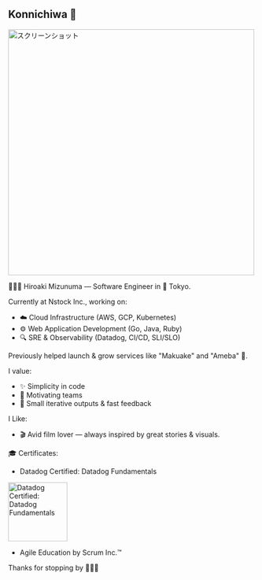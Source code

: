 ## Konnichiwa 👋


<img src="https://github.com/user-attachments/assets/d6da7455-c9cf-43ae-9f9c-c53648f484f6" width='500' alt="スクリーンショット"/>

<!--
**mnuma/mnuma** is a ✨ _special_ ✨ repository because its `README.md` (this file) appears on your GitHub profile.

Here are some ideas to get you started:

- 🔭 I’m currently working on ...
- 🌱 I’m currently learning ...
- 👯 I’m looking to collaborate on ...
- 🤔 I’m looking for help with ...
- 💬 Ask me about ...
- 📫 How to reach me: ...
- 😄 Pronouns: ...
- ⚡ Fun fact: ...
-->

👨🏻‍💻 Hiroaki Mizunuma — Software Engineer  in 🗼 Tokyo.

Currently at Nstock Inc., working on:

- ☁️ Cloud Infrastructure (AWS, GCP, Kubernetes)
- ⚙️ Web Application Development (Go, Java, Ruby)
- 🔍 SRE & Observability (Datadog, CI/CD, SLI/SLO)

Previously helped launch & grow services like "Makuake" and "Ameba"  🚀.

I value:
- ✨ Simplicity in code
- 🤝 Motivating teams
- 🔄 Small iterative outputs & fast feedback


I Like:
- 🎬 Avid film lover — always inspired by great stories & visuals.


🎓 Certificates:

- Datadog Certified: Datadog Fundamentals

<a href="https://www.credly.com/badges/1268c8c3-4d83-41ed-9681-acca209bb82c/linked_in_profile" target="_blank">
  <img src="https://github.com/user-attachments/assets/ffa68eb2-9979-4146-a0ac-e98a7cbe214a" alt="Datadog Certified: Datadog Fundamentals" width="120" />
</a>

- Agile Education by Scrum Inc.™





Thanks for stopping by ✌🏼✨
